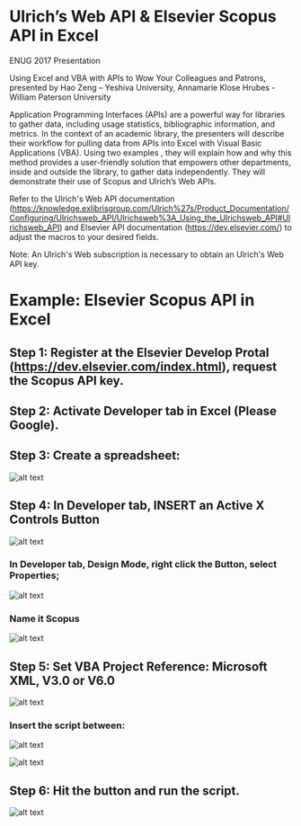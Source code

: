 # Ulrich’s Web API &amp; Elsevier Scopus API in Excel

ENUG 2017 Presentation

Using Excel and VBA with APIs to Wow Your Colleagues and Patrons, presented by Hao Zeng – Yeshiva University, Annamarie Klose Hrubes - William Paterson University

Application Programming Interfaces (APIs) are a powerful way for libraries to gather data, including usage statistics, bibliographic information, and metrics. In the context of an academic library, the presenters will describe their workflow for pulling data from APIs into Excel with Visual Basic Applications (VBA). Using two examples , they will explain how and why this method provides a user-friendly solution that empowers other departments, inside and outside the library, to gather data independently. They will demonstrate their use of Scopus and Ulrich’s Web APIs.

Refer to the Ulrich's Web API documentation (https://knowledge.exlibrisgroup.com/Ulrich%27s/Product_Documentation/Configuring/Ulrichsweb_API/Ulrichsweb%3A_Using_the_Ulrichsweb_API#Ulrichsweb_API) and Elsevier API documentation (https://dev.elsevier.com/) to adjust the macros to your desired fields.

Note: An Ulrich's Web subscription is necessary to obtain an Ulrich's Web API key.

# Example: Elsevier Scopus API in Excel

## Step 1: Register at the Elsevier Develop Protal (https://dev.elsevier.com/index.html), request the Scopus API key.

## Step 2: Activate Developer tab in Excel (Please Google).

## Step 3: Create a spreadsheet:

![alt text](https://user-images.githubusercontent.com/12193996/31698201-48e19adc-b38a-11e7-9e28-a4129488a1e1.png)

## Step 4: In Developer tab, INSERT an Active X Controls Button

![alt text](https://user-images.githubusercontent.com/12193996/31698225-5d73581e-b38a-11e7-9e62-8a7045629c0f.png)

### In Developer tab, Design Mode, right click the Button, select Properties;

![alt text](https://user-images.githubusercontent.com/12193996/31698267-97177398-b38a-11e7-9e26-3045b9363b1b.png)

### Name it Scopus

![alt text](https://user-images.githubusercontent.com/12193996/31698299-da4a273c-b38a-11e7-9212-0c90fb998e73.png)

## Step 5: Set VBA Project Reference: Microsoft XML, V3.0 or V6.0
![alt text](https://user-images.githubusercontent.com/12193996/31749780-0d4df612-b44a-11e7-8ed2-04941cda9788.png)

### Insert the script between:

![alt text](https://user-images.githubusercontent.com/12193996/31698325-050dae08-b38b-11e7-8f8f-23d84a2bb113.png)

![alt text](https://user-images.githubusercontent.com/12193996/31698357-28645046-b38b-11e7-992d-a86b81372771.png)

## Step 6: Hit the button and run the script.
![alt text](https://user-images.githubusercontent.com/12193996/31749795-1c1d0480-b44a-11e7-9aee-776bc48bf7ce.png)

